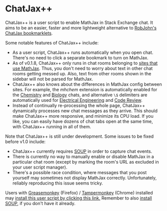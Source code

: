 ChatJax++
=========

ChatJax++ is a user script to enable MathJax in Stack Exchange chat.  It aims to be an easier, faster and more lightweight alternative to [RobJohn's ChatJax bookmarklets](http://www.math.ucla.edu/~robjohn/math/mathjax.html).

Some notable features of ChatJax++ include:

* As a user script, ChatJax++ runs automatically when you open chat.  There's no need to click a separate bookmark to turn on MathJax.
* As of v0.1.8, ChatJax++ only runs in chat rooms belonging to [sites that use MathJax](http://meta.stackexchange.com/a/216607).  Thus, you don't need to worry about text in other chat rooms getting messed up.  Also, text from other rooms shown in the sidebar will not be parsed for MathJax.
* ChatJax++ also knows about the differences in MathJax config between sites.  For example, the *mhchem* extension is automatically enabled for the [Chemistry](http://chemistry.stackexchange.com) and [Biology](http://biology.stackexchange.com) chats, and alternative `\$` delimiters are automatically used for [Electrical Engineering](http://electronics.stackexchange.com) and [Code Review](http://codereview.stackexchange.com).
* Instead of continually re-processing the whole page, ChatJax++ dynamically processes new chat messages as they arrive.  This should make ChatJax++ more responsive, and minimize its CPU load.  If you like, you can easily have dozens of chat tabs open at the same time, with ChatJax++ running in all of them.

Note that ChatJax++ is still under development.  Some issues to be fixed before v1.0 include:

* ChatJax++ currently requires [SOUP](https://github.com/vyznev/soup) in order to capture chat events.
* There is currently no way to manually enable or disable MathJax in a particular chat room (except by marking the room's URL as excluded in your user script manager).
* There's a possible race condition, where messages that you post yourself may sometimes not display MathJax correctly.  Unfortunately, reliably reproducing this issue seems tricky.

Users with [Greasemonkey](https://addons.mozilla.org/firefox/addon/greasemonkey/) (Firefox) / [Tampermonkey](https://chrome.google.com/webstore/detail/tampermonkey/dhdgffkkebhmkfjojejmpbldmpobfkfo) (Chrome) installed may [install this user script by clicking this link.](https://github.com/vyznev/chatjax/raw/master/ChatJax%2B%2B.user.js)  Remember to also [install SOUP](https://github.com/vyznev/soup/raw/master/SOUP.user.js), if you don't have it already.
